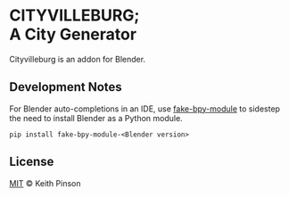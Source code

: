 # CITYVILLEBURG; <br/>A City Generator

Cityvilleburg is an addon for Blender.

## Development Notes

For Blender auto-completions in an IDE, use [fake-bpy-module](https://github.com/nutti/fake-bpy-module) to sidestep the need to install Blender as a Python module.

    pip install fake-bpy-module-<Blender version>

## License

[MIT](./LICENSE) © Keith Pinson